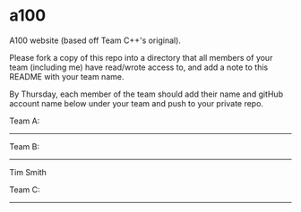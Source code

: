 a100
====

A100 website (based off Team C++'s original).


Please fork a copy of this repo into a directory that all members of your team (including me) have read/wrote access to,
and add a note to this README with your team name.

By Thursday, each member of the team should add their name and gitHub account name below under your team and push to your private repo.


Team A:
_______




Team B:
_______
Tim Smith



Team C:
_______







